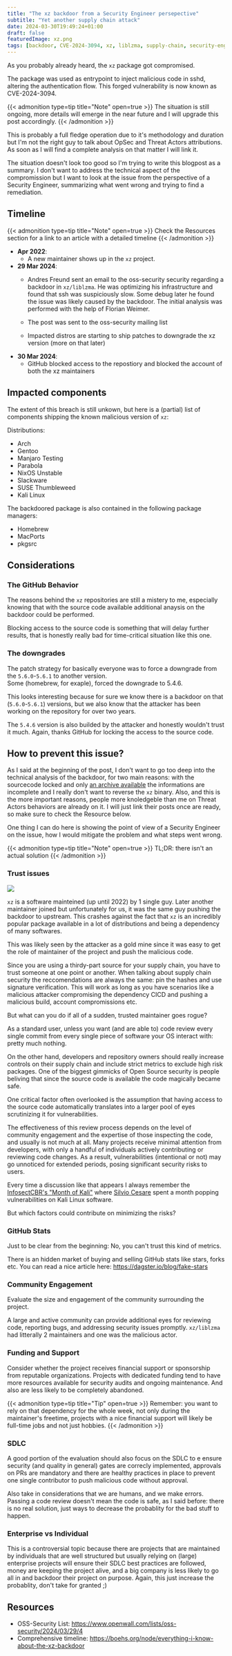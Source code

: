 ```yaml
---
title: "The xz backdoor from a Security Engineer persepective"
subtitle: "Yet another supply chain attack"
date: 2024-03-30T19:49:24+01:00
draft: false
featuredImage: xz.png
tags: [backdoor, CVE-2024-3094, xz, liblzma, supply-chain, security-engineering]
---
```


As you probably already heard, the `xz` package got compromised. 

The package was used as entrypoint to inject malicious code in sshd, altering the authentication flow. This forged vulnerability is now known as CVE-2024-3094.
<!--more--> 

{{< admonition type=tip title="Note" open=true >}}
The situation is still ongoing, more details will emerge in the near future and I will upgrade this post accordingly.
{{< /admonition >}}

This is probably a full fledge operation due to it's methodology and duration but I'm not the right guy to talk about OpSec and Threat Actors attributions. 
As soon as I will find a complete analysis on that matter I will link it.

The situation doesn't look too good so I'm trying to write this blogpost as a summary. I don't want to address the technical aspect of the compromission but I want to look at the issue from the perspective of a Security Engineer, summarizing what went wrong and trying to find a remediation.

## Timeline
{{< admonition type=tip title="Note" open=true >}}
Check the Resources section for a link to an article with a detailed timeline
{{< /admonition >}}

- __Apr 2022__: 
    - A new maintainer shows up in the `xz` project.
- __29 Mar 2024__: 
    - Andres Freund sent an email to the oss-security security regarding a backdoor in `xz/liblzma`. 
    He was optimizing his infrastructure and found that ssh was  suspiciously slow. Some debug later he found the issue was likely caused by the backdoor. The initial analysis was performed with the help of Florian Weimer.
    
    - The post was sent to the oss-security mailing list

    - Impacted distros are starting to ship patches to downgrade the xz version (more on that later)
- __30 Mar 2024__: 
    - GitHub blocked access to the repostiory and blocked the account of both the xz maintainers


## Impacted components

The extent of this breach is still unkown, but here is a (partial) list of components shipping the known malicious version of `xz`:

Distributions:
- Arch
- Gentoo
- Manjaro Testing
- Parabola
- NixOS Unstable
- Slackware
- SUSE Thumbleweed
- Kali Linux

The backdoored package is also contained in the following package managers:
- Homebrew
- MacPorts
- pkgsrc

## Considerations

### The GitHub Behavior

The reasons behind the `xz` repositories are still a mistery to me, especially knowing that with the source code available additional anaysis on the backdoor could be performed.

Blocking access to the source code is something that will delay further results, that is honestly really bad for time-critical situation like this one.

### The downgrades

The patch strategy for basically everyone was to force a downgrade from the `5.6.0`-`5.6.1` to another version.  
Some (homebrew, for exaple), forced the downgrade to 5.4.6. 

This looks interesting because for sure we know there is a backdoor on that (`5.6.0`-`5.6.1`) versions, but we also know that the attacker has been working on the repository for over two years.

The `5.4.6` version is also builded by the attacker and honestly wouldn't trust it much. 
Again, thanks GitHub for locking the access to the source code.

## How to prevent this issue?

As I said at the beginning of the post, I don't want to go too deep into the technical analysis of the backdoor, for two main reasons: with the sourcecode locked and only [an archive available](https://github.com/xz-mirror/xz) the informations are incomplete and I really don't want to reverse the `xz` binary. 
Also, and this is the more important reasons, people more knoledgeble than me on Threat Actors behaviors are already on it. 
I will just link their posts once are ready, so make sure to check the Resource below. 

One thing I can do here is showing the point of view of a Security Engineer on the issue, how I would mitigate the problem and what steps went wrong.

{{< admonition type=tip title="Note" open=true >}}
TL;DR: there isn't an actual solution
{{< /admonition >}}


### Trust issues
![](https://imgs.xkcd.com/comics/dependency_2x.png)

`xz` is a software mainteined (up until 2022) by 1 single guy. Later another maintainer joined but unfortunately for us, it was the same guy pushing the backdoor to upstream.
This crashes against the fact that `xz` is an incredibly popular package available in a lot of distributions and being a dependency of many softwares. 

This was likely seen by the attacker as a gold mine since it was easy to get the role of maintainer of the project and push the malicious code.

Since you are using a thirdy-part source for your supply chain, you have to trust someone at one point or another.
When talking about supply chain security the reccomendations are always the same: pin the hashes and use signature verification. This will work as long as you have scenarios like a  malicious attacker compromising the dependency CICD and pushing a malicious build, account compromissions etc.

But what can you do if all of a sudden, trusted maintainer goes rogue?

As a standard user, unless you want (and are able to) code review every single commit from every single piece of software your OS interact with: pretty much nothing.

On the other hand, developers and repository owners should really increase controls on their supply chain and include strict metrics to exclude high risk packages. 
One of the biggest gimmicks of Open Source security is people beliving that since the source code is available the code magically became safe.

One critical factor often overlooked is the assumption that having access to the source code automatically translates into a larger pool of eyes scrutinizing it for vulnerabilities.

The effectiveness of this review process depends on the level of community engagement and the expertise of those inspecting the code, and usually is not much at all. Many projects receive minimal attention from developers, with only a handful of individuals actively contributing or reviewing code changes. As a result, vulnerabilities (intentional or not) may go unnoticed for extended periods, posing significant security risks to users.

Every time a discussion like that appears I always remember the [InfosectCBR's "Month of Kali"](https://blog.infosectcbr.com.au/2018/11/pitfalls-using-strcat.html) where [Silvio Cesare](https://twitter.com/silviocesare) spent a month popping vulnerabilities on Kali Linux software.

But which factors could contribute on minimizing the risks?

### GitHub Stats

Just to be clear from the beginning: No, you can't trust this kind of metrics.

There is an hidden market of buying and selling GitHub stats like stars, forks etc. 
You can read a nice article here: https://dagster.io/blog/fake-stars

### Community Engagement
Evaluate the size and engagement of the community surrounding the project. 

A large and active community can provide additional eyes for reviewing code, reporting bugs, and addressing security issues promptly. `xz/liblzma` had litterally 2 maintainers and one was the malicious actor.

### Funding and Support
Consider whether the project receives financial support or sponsorship from reputable organizations. Projects with dedicated funding tend to have more resources available for security audits and ongoing maintenance. 
And also are less likely to be completely abandoned. 

{{< admonition type=tip title="Tip" open=true >}}
Remember: you want to rely on that dependency for the whole week, not only during the maintainer's freetime, projects with a nice financial support will likely be full-time jobs and not just hobbies.
{{< /admonition >}}

### SDLC
A good portion of the evaluation should also focus on the SDLC to e ensure security (and quality in general) gates are correcly implemented, approvals on PRs are mandatory and there are healthy practices in place to prevent one single contributor to push malicious code without approval. 

Also take in considerations that we are humans, and we make errors. Passing a code review doesn't mean the code is safe, as I said before: there is no real solution, just ways to decrease the probablity for the bad stuff to happen.

### Enterprise vs Individual
This is a controversial topic because there are projects that are maintained by individuals that are well structured but usually relying on (large) enterprise projects will ensure their SDLC best practices are followed, money are keeping the project alive, and a big company is less likely to go all in and backdoor their project on purpose. Again, this just increase the probablity, don't take for granted ;)


## Resources
    
- OSS-Security List: https://www.openwall.com/lists/oss-security/2024/03/29/4
- Comprehensive timeline: https://boehs.org/node/everything-i-know-about-the-xz-backdoor
